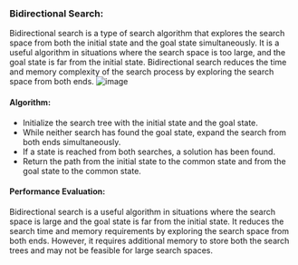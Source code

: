 ### Bidirectional Search:
Bidirectional search is a type of search algorithm that explores the search space from both the initial state and the goal state simultaneously. It is a useful algorithm in situations where the search space is too large, and the goal state is far from the initial state. Bidirectional search reduces the time and memory complexity of the search process by exploring the search space from both ends.
![image](https://user-images.githubusercontent.com/93985255/230156542-cda91c21-ee80-4157-976a-60ead0f74faf.png)


#### Algorithm:

  - Initialize the search tree with the initial state and the goal state.
  - While neither search has found the goal state, expand the search from both ends simultaneously.
  - If a state is reached from both searches, a solution has been found.
  - Return the path from the initial state to the common state and from the goal state to the common state.


#### Performance Evaluation:
Bidirectional search is a useful algorithm in situations where the search space is large and the goal state is far from the initial state. It reduces the search time and memory requirements by exploring the search space from both ends. However, it requires additional memory to store both the search trees and may not be feasible for large search spaces.

